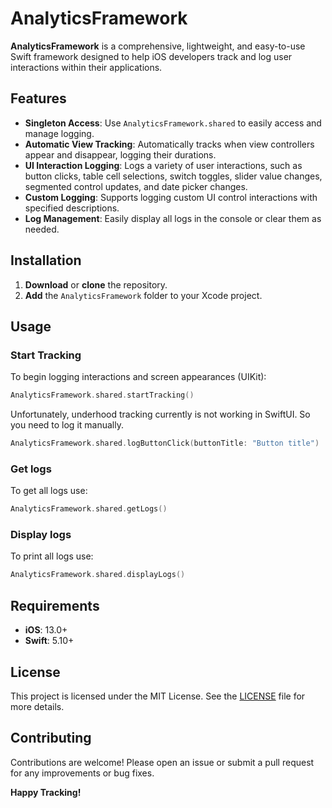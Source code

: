 # AnalyticsFramework

**AnalyticsFramework** is a comprehensive, lightweight, and easy-to-use Swift framework designed to help iOS developers track and log user interactions within their applications.

## Features
- **Singleton Access**: Use `AnalyticsFramework.shared` to easily access and manage logging.
- **Automatic View Tracking**: Automatically tracks when view controllers appear and disappear, logging their durations.
- **UI Interaction Logging**: Logs a variety of user interactions, such as button clicks, table cell selections, switch toggles, slider value changes, segmented control updates, and date picker changes.
- **Custom Logging**: Supports logging custom UI control interactions with specified descriptions.
- **Log Management**: Easily display all logs in the console or clear them as needed.

## Installation
1. **Download** or **clone** the repository.
2. **Add** the `AnalyticsFramework` folder to your Xcode project.

## Usage

### Start Tracking
To begin logging interactions and screen appearances (UIKit):
```swift
AnalyticsFramework.shared.startTracking()
```

Unfortunately, underhood tracking currently is not working in SwiftUI. So you need to log it manually.
```swift
AnalyticsFramework.shared.logButtonClick(buttonTitle: "Button title")
```

### Get logs
To get all logs use:
```swift
AnalyticsFramework.shared.getLogs()
```

### Display logs
To print all logs use:
```swift
AnalyticsFramework.shared.displayLogs()
```

## Requirements
- **iOS**: 13.0+
- **Swift**: 5.10+

## License
This project is licensed under the MIT License. See the [LICENSE](LICENSE) file for more details.

## Contributing
Contributions are welcome! Please open an issue or submit a pull request for any improvements or bug fixes.


**Happy Tracking!**
